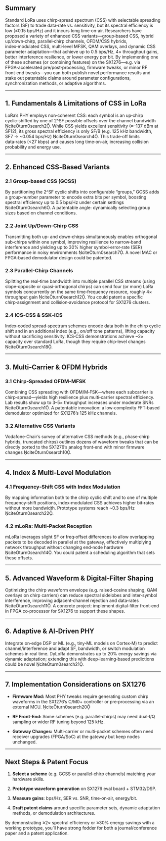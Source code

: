 ## Summary

Standard LoRa uses chirp‑spread spectrum (CSS) with selectable spreading factors (SF) to trade data‑rate vs. sensitivity, but its spectral efficiency is low (≤0.15 bps/Hz) and it incurs long time‑on‑air. Researchers have proposed a variety of enhanced CSS variants—group‑based CSS, hybrid up/down‑chirp, parallel‑chirp channels, OFDM/CSS hybrids, index‑modulated CSS, multi‑level MFSK, QAM overlays, and dynamic CSS parameter adaptation—that achieve up to 0.5 bps/Hz, 4× throughput gains, better interference resilience, or lower energy per bit. By implementing one of these schemes (or combining features) on the SX1276—e.g. via FPGA‑accelerated pre/post‑processing, firmware tweaks, or minor RF front‑end tweaks—you can both publish novel performance results and stake out patentable claims around parameter configurations, synchronization methods, or adaptive algorithms.

---

## 1. Fundamentals & Limitations of CSS in LoRa

LoRa’s PHY employs non‑coherent CSS: each symbol is an up‑chirp cyclic‑shifted by one of 2^SF possible offsets over the channel bandwidth citeturn0search2. While CSS yields excellent sensitivity (≈–137 dBm at SF12), its gross spectral efficiency is only SF/B (e.g. 125 kHz bandwidth, SF7 → ~0.054 bps/Hz) citeturn0search4. This trade‑off limits data‑rates (<27 kbps) and causes long time‑on‑air, increasing collision probability and energy use.

---

## 2. Enhanced CSS‑Based Variants

### 2.1 Group‑based CSS (GCSS)

By partitioning the 2^SF cyclic shifts into configurable “groups,” GCSS adds a group‑number parameter to encode extra bits per symbol, boosting spectral efficiency up to 0.5 bps/Hz under certain settings citeturn0search6. A patentable angle: dynamically selecting group sizes based on channel conditions.

### 2.2 Joint Up/Down‑Chirp CSS

Transmitting both up‑ and down‑chirps simultaneously enables orthogonal sub‑chirps within one symbol, improving resilience to narrow‑band interference and yielding up to 30% higher symbol‑error‑rate (SER) performance in noisy environments citeturn0search7. A novel MAC or FPGA‑based demodulator design could be patented.

### 2.3 Parallel‑Chirp Channels

Splitting the real‑time bandwidth into multiple parallel CSS streams (using slope‑opposite or quasi‑orthogonal chirps) can send four (or more) LoRa symbols concurrently on the same time‑frequency resource, roughly 4× throughput gain citeturn0search12. You could patent a specific chirp‑assignment and collision‑avoidance protocol for SX1276 clusters.

### 2.4 ICS‑CSS & SSK‑ICS

Index‑coded spread‑spectrum schemes encode data both in the chirp cyclic shift and in an additional index (e.g., on/off tone patterns), lifting capacity without sacrificing sensitivity. ICS‑CSS demonstrations achieve ~2× capacity over standard LoRa, though they require chip‑level changes citeturn0search18.

---

## 3. Multi‑Carrier & OFDM Hybrids

### 3.1 Chirp‑Spreaded OFDM‑MFSK

Combining CSS spreading with OFDM/M‑FSK—where each subcarrier is chirp‑spread—yields high resilience plus multi‑carrier spectral efficiency. Lab results show up to 3–5× throughput increases under moderate SNRs citeturn0search1. A patentable innovation: a low‑complexity FFT‑based demodulator optimized for SX1276’s 125 kHz channels.

### 3.2 Alternative CSS Variants

Vodafone‑Chair’s survey of alternative CSS methods (e.g., phase‑chirp hybrids, truncated chirps) outlines dozens of waveform tweaks that can be directly ported to the SX1276’s analog front‑end with minor firmware changes citeturn0search10.

---

## 4. Index & Multi‑Level Modulation

### 4.1 Frequency‑Shift CSS with Index Modulation

By mapping information both to the chirp cyclic shift and to one of multiple frequency‑shift positions, index‑modulated CSS achieves higher bit‑rates without more bandwidth. Prototype systems reach ~0.3 bps/Hz citeturn0search22.

### 4.2 mLoRa: Multi‑Packet Reception

mLoRa leverages slight SF or freq‑offset differences to allow overlapping packets to be decoded in parallel at the gateway, effectively multiplying network throughput without changing end‑node hardware citeturn0search14. You could patent a scheduling algorithm that sets these offsets.

---

## 5. Advanced Waveform & Digital‑Filter Shaping

Optimizing the chirp waveform envelope (e.g. raised‑cosine shaping, QAM overlays on chirp carriers) can reduce spectral sidelobes and inter‑symbol interference, improving adjacent‑channel rejection and data‑rates citeturn0search11. A concrete project: implement digital‑filter front‑end in FPGA co‑processor for SX1276 to support these shapes.

---

## 6. Adaptive & AI‑Driven PHY

Integrate on‑edge DSP or ML (e.g., tiny‑ML models on Cortex‑M) to predict channel/interference and adapt SF, bandwidth, or switch modulation schemes in real time. DyLoRa demonstrates up to 20% energy savings via dynamic adaptation; extending this with deep‑learning‑based predictions could be novel citeturn0search21.

---

## 7. Implementation Considerations on SX1276

- **Firmware Mod:** Most PHY tweaks require generating custom chirp waveforms in the SX1276’s C/M0+ controller or pre‑processing via an external MCU. citeturn0search20
    
- **RF Front‑End:** Some schemes (e.g. parallel‑chirps) may need dual‑I/Q sampling or wider RF tuning beyond 125 kHz.
    
- **Gateway Changes:** Multi‑carrier or multi‑packet schemes often need receiver upgrades (FPGA/SoC) at the gateway but keep nodes unchanged.
    

---

## Next Steps & Patent Focus

1. **Select a scheme** (e.g. GCSS or parallel‑chirp channels) matching your hardware skills.
    
2. **Prototype waveform generation** on SX1276 eval board + STM32/DSP.
    
3. **Measure gains**: bps/Hz, SER vs. SNR, time‑on‑air, energy/bit.
    
4. **Draft patent claims** around specific parameter sets, dynamic adaptation methods, or demodulation architectures.
    

By demonstrating ≥2× spectral efficiency or ≥30% energy savings with a working prototype, you’ll have strong fodder for both a journal/conference paper and a patent application.
